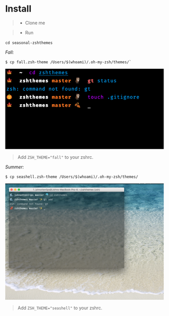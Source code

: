 # Install


>- Clone me

>- Run

`cd seasonal-zshthemes` 

*Fall:*

```console
$ cp fall.zsh-theme /Users/$(whoami)/.oh-my-zsh/themes/`
```

![Screen Shot](fallscreenshot.png?raw=true "Fall Screen Shot")
> Add `ZSH_THEME="fall"` to your zshrc.

*Summer:*

```console
$ cp seashell.zsh-theme /Users/$(whoami)/.oh-my-zsh/themes/
```

![Screen Shot](screenshot.png?raw=true "Summer Screen Shot")
> Add `ZSH_THEME="seashell"` to your zshrc.

